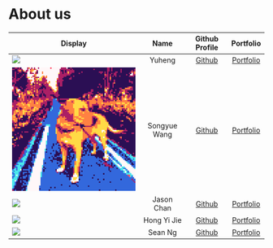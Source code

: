 # About us

Display |   Name   |              Github Profile              | Portfolio 
--------|:--------:|:----------------------------------------:|:---------:
![](https://via.placeholder.com/100.png?text=Photo) |  Yuheng  |      [Github](https://github.com/)       | [Portfolio](docs/team/johndoe.md)
![](./team/img/songyuew.png) | Songyue Wang |  [Github](https://github.com/songyuew)   | [Portfolio](https://cidlab.ok.ubc.ca/developing-digital-passports-interface-in-bim-for-future-reuse-of-construction-materials/)
![](https://via.placeholder.com/100.png?text=Photo) | Jason Chan | [Github](https://github.com/cyhjason29)  | [Portfolio](docs/team/jasonchan.md)
![](https://via.placeholder.com/100.png?text=Photo) | Hong Yi Jie | [Github](https://github.com/hongyijie06) | [Portfolio](docs/team/hongyijie06.md)
![](https://via.placeholder.com/100.png?text=Photo) | Sean Ng  |    [Github](https://github.com/NGXZS)    | [Portfolio](docs/team/ngxzs.md)
